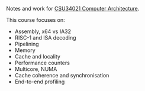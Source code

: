 Notes and work for [CSU34021 Computer Architecture](https://tcd.blackboard.com/ultra/courses/_102408_1/outline).

This course focuses on:
- Assembly, x64 vs IA32
- RISC-1 and ISA decoding
- Pipelining
- Memory
- Cache and locality
- Performance counters
- Multicore, NUMA
- Cache coherence and synchronisation
- End-to-end profiling